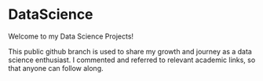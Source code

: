 # DataScience
Welcome to my Data Science Projects!

This public github branch is used to share my growth and journey as a data science enthusiast. I commented and referred to relevant academic links, so that anyone can follow along.
